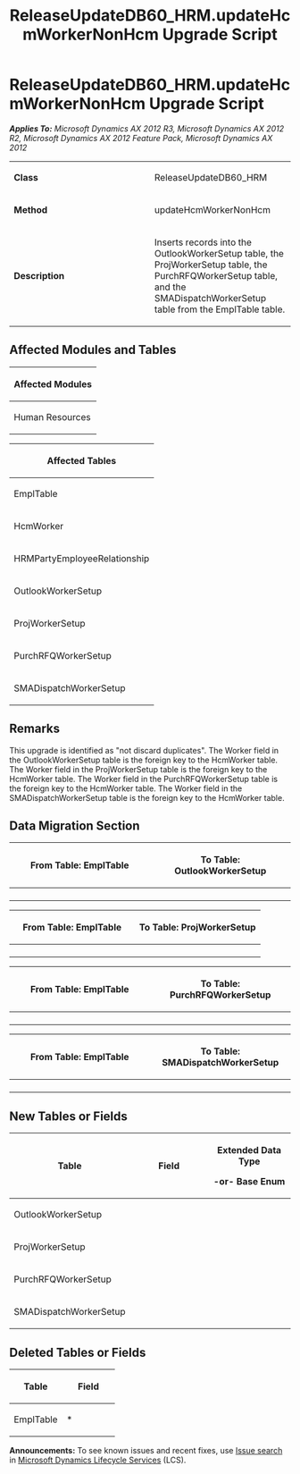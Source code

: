 ﻿---
title: ReleaseUpdateDB60_HRM.updateHcmWorkerNonHcm Upgrade Script
TOCTitle: ReleaseUpdateDB60_HRM.updateHcmWorkerNonHcm Upgrade Script
ms:assetid: 0be91125-f935-c61a-8f7a-b3153fde7ebf
ms:mtpsurl: https://msdn.microsoft.com/en-us/library/JJ735665(v=AX.60)
ms:contentKeyID: 49706576
ms.date: 05/18/2015
mtps_version: v=AX.60
---

# ReleaseUpdateDB60\_HRM.updateHcmWorkerNonHcm Upgrade Script 


_**Applies To:** Microsoft Dynamics AX 2012 R3, Microsoft Dynamics AX 2012 R2, Microsoft Dynamics AX 2012 Feature Pack, Microsoft Dynamics AX 2012_

<table>
<colgroup>
<col style="width: 50%" />
<col style="width: 50%" />
</colgroup>
<tbody>
<tr class="odd">
<td><p><strong>Class</strong></p></td>
<td><p>ReleaseUpdateDB60_HRM</p></td>
</tr>
<tr class="even">
<td><p><strong>Method</strong></p></td>
<td><p>updateHcmWorkerNonHcm</p></td>
</tr>
<tr class="odd">
<td><p><strong>Description</strong></p></td>
<td><p>Inserts records into the OutlookWorkerSetup table, the ProjWorkerSetup table, the PurchRFQWorkerSetup table, and the SMADispatchWorkerSetup table from the EmplTable table.</p></td>
</tr>
</tbody>
</table>


## Affected Modules and Tables

<table>
<colgroup>
<col style="width: 100%" />
</colgroup>
<thead>
<tr class="header">
<th><p>Affected Modules</p></th>
</tr>
</thead>
<tbody>
<tr class="odd">
<td><p>Human Resources</p></td>
</tr>
</tbody>
</table>


<table>
<colgroup>
<col style="width: 100%" />
</colgroup>
<thead>
<tr class="header">
<th><p>Affected Tables</p></th>
</tr>
</thead>
<tbody>
<tr class="odd">
<td><p>EmplTable</p></td>
</tr>
<tr class="even">
<td><p>HcmWorker</p></td>
</tr>
<tr class="odd">
<td><p>HRMPartyEmployeeRelationship</p></td>
</tr>
<tr class="even">
<td><p>OutlookWorkerSetup</p></td>
</tr>
<tr class="odd">
<td><p>ProjWorkerSetup</p></td>
</tr>
<tr class="even">
<td><p>PurchRFQWorkerSetup</p></td>
</tr>
<tr class="odd">
<td><p>SMADispatchWorkerSetup</p></td>
</tr>
</tbody>
</table>


## Remarks

This upgrade is identified as "not discard duplicates". The Worker field in the OutlookWorkerSetup table is the foreign key to the HcmWorker table. The Worker field in the ProjWorkerSetup table is the foreign key to the HcmWorker table. The Worker field in the PurchRFQWorkerSetup table is the foreign key to the HcmWorker table. The Worker field in the SMADispatchWorkerSetup table is the foreign key to the HcmWorker table.

## Data Migration Section

<table>
<colgroup>
<col style="width: 50%" />
<col style="width: 50%" />
</colgroup>
<thead>
<tr class="header">
<th><p>From Table: EmplTable</p></th>
<th><p>To Table: OutlookWorkerSetup</p></th>
</tr>
</thead>
<tbody>
<tr class="odd">
<td><p></p></td>
<td><p></p></td>
</tr>
</tbody>
</table>


<table>
<colgroup>
<col style="width: 50%" />
<col style="width: 50%" />
</colgroup>
<thead>
<tr class="header">
<th><p>From Table: EmplTable</p></th>
<th><p>To Table: ProjWorkerSetup</p></th>
</tr>
</thead>
<tbody>
<tr class="odd">
<td><p></p></td>
<td><p></p></td>
</tr>
</tbody>
</table>


<table>
<colgroup>
<col style="width: 50%" />
<col style="width: 50%" />
</colgroup>
<thead>
<tr class="header">
<th><p>From Table: EmplTable</p></th>
<th><p>To Table: PurchRFQWorkerSetup</p></th>
</tr>
</thead>
<tbody>
<tr class="odd">
<td><p></p></td>
<td><p></p></td>
</tr>
</tbody>
</table>


<table>
<colgroup>
<col style="width: 50%" />
<col style="width: 50%" />
</colgroup>
<thead>
<tr class="header">
<th><p>From Table: EmplTable</p></th>
<th><p>To Table: SMADispatchWorkerSetup</p></th>
</tr>
</thead>
<tbody>
<tr class="odd">
<td><p></p></td>
<td><p></p></td>
</tr>
</tbody>
</table>


## New Tables or Fields

<table>
<colgroup>
<col style="width: 33%" />
<col style="width: 33%" />
<col style="width: 33%" />
</colgroup>
<thead>
<tr class="header">
<th><p>Table</p></th>
<th><p>Field</p></th>
<th><p>Extended Data Type</p>
<p>-or- Base Enum</p></th>
</tr>
</thead>
<tbody>
<tr class="odd">
<td><p>OutlookWorkerSetup</p></td>
<td><p></p></td>
<td><p></p></td>
</tr>
<tr class="even">
<td><p>ProjWorkerSetup</p></td>
<td><p></p></td>
<td><p></p></td>
</tr>
<tr class="odd">
<td><p>PurchRFQWorkerSetup</p></td>
<td><p></p></td>
<td><p></p></td>
</tr>
<tr class="even">
<td><p>SMADispatchWorkerSetup</p></td>
<td><p></p></td>
<td><p></p></td>
</tr>
</tbody>
</table>


## Deleted Tables or Fields

<table>
<colgroup>
<col style="width: 50%" />
<col style="width: 50%" />
</colgroup>
<thead>
<tr class="header">
<th><p>Table</p></th>
<th><p>Field</p></th>
</tr>
</thead>
<tbody>
<tr class="odd">
<td><p>EmplTable</p></td>
<td><p>*</p></td>
</tr>
</tbody>
</table>

  
**Announcements:** To see known issues and recent fixes, use [Issue search](http://go.microsoft.com/fwlink/?linkid=389258) in [Microsoft Dynamics Lifecycle Services](http://go.microsoft.com/fwlink/?linkid=306505) (LCS).

